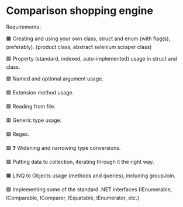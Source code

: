 # Comparison shopping engine
Requirements:

:orange_square: Creating and using your own class, struct and enum (with flag(s), preferably). (product class, abstract selenium scraper class)
     
:green_square: Property (standard, indexed, auto-implemented) usage in struct and class.
     
:green_square: Named and optional argument usage.
     
:green_square: Extension method usage.
     
:green_square: Reading from file.

   
:red_square: Generic type usage.
   
:green_square: Regex.


:green_square: :question: Widening and narrowing type conversions.

   
:green_square: Putting data to collection, iterating through it the right way.
       
:orange_square: LINQ to Objects usage (methods and queries), including groupJoin.
   

:green_square: Implementing some of the standard .NET interfaces (IEnumerable, IComparable, IComparer, IEquatable, IEnumerator, etc.)

